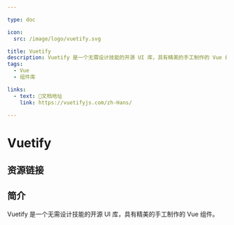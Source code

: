 ```yaml
---

type: doc

icon:
  src: /image/logo/vuetify.svg

title: Vuetify
description: Vuetify 是一个无需设计技能的开源 UI 库，具有精美的手工制作的 Vue 组件。
tags:
  - Vue
  - 组件库

links:
  - text: 📖文档地址
    link: https://vuetifyjs.com/zh-Hans/

---
```


<ShowLogo />

# Vuetify

<ShowTags />

<ShowBreadcrumb />

## 资源链接

<ShowLinks />

## 简介

Vuetify 是一个无需设计技能的开源 UI 库，具有精美的手工制作的 Vue 组件。
